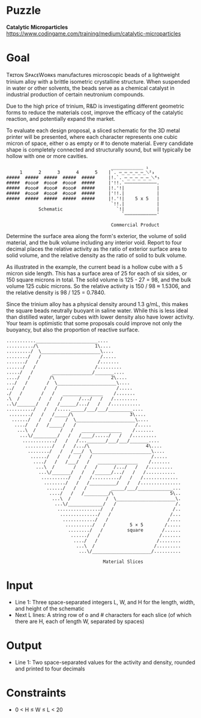 # Puzzle
**Catalytic Microparticles** https://www.codingame.com/training/medium/catalytic-microparticles

# Goal
Tʀɪᴛᴏɴ SᴘᴀᴄᴇWᴏʀᴋs manufactures microscopic beads of a lightweight trinium alloy with a brittle isometric crystalline structure. When suspended in water or other solvents, the beads serve as a chemical catalyst in industrial production of certain neutronium compounds.

Due to the high price of trinium, R&D is investigating different geometric forms to reduce the materials cost, improve the efficacy of the catalytic reaction, and potentially expand the market.

To evaluate each design proposal, a sliced schematic for the 3D metal printer will be presented, where each character represents one cubic micron of space, either o as empty or # to denote material. Every candidate shape is completely connected and structurally sound, but will typically be hollow with one or more cavities.

```
                                       ____________ ₁
     1      2      3      4      5    |`. —_—_—_—_—_⟍²₃
#####  #####  #####  #####  #####     |!.`. —_—_—_—_—_⟍⁴₅
#####  #ooo#  #ooo#  #ooo#  #####     |'!!.`————————————.
#####  #ooo#  #ooo#  #ooo#  #####     |!.'!|            |
#####  #ooo#  #ooo#  #ooo#  #####     |'!!.|            |
#####  #####  #####  #####  #####     |!.'!|    5 x 5   |
                                       `!!.|            |
            Schematic                    `!|            |
                                           `————————————'

                                       Commercial Product
```

Determine the surface area along the form's exterior, the volume of solid material, and the bulk volume including any interior void. Report to four decimal places the relative activity as the ratio of exterior surface area to solid volume, and the relative density as the ratio of solid to bulk volume.

As illustrated in the example, the current bead is a hollow cube with a 5 micron side length. This has a surface area of 25 for each of six sides, or 150 square microns in total. The solid volume is 125 - 27 = 98, and the bulk volume 125 cubic microns. So the relative activity is 150 / 98 ≈ 1.5306, and the relative density is 98 / 125 = 0.7840.

Since the trinium alloy has a physical density around 1.3 g/mL, this makes the square beads neutrally buoyant in saline water. While this is less ideal than distilled water, larger cubes with lower density also have lower activity. Your team is optimistic that some proposals could improve not only the buoyancy, but also the proportion of reactive surface.

```
..........._______________________....
........../\                     1\....
........./  \______________________\....
......../   /                      /.....
......./   /                      /.......
....../   /                      /.........
...../   /       _______________/_______....
..../   /       /\                     2\....
.../   /       /  \______________________\....
../   /       /   /                      /.....
./   /       /   /   _______________    /.......
.\  /       /   /   /      /.../   /   /.........
..\/_______/   /   /______/.../   /   /...........
........../   /   /....._____/___/___/_________....
 ......../   /   /_____/\                     3\....
  ....../   /   /     /  \______________________\....
   ..../   /   /_____/   /                      /.....
    ...\  /         /   /   _______________    /.......
     ...\/_________/   /   /____/...../   /   /.........
      ............/   /   /..._______/___/___/_______....
       ........../   /   /.../\                     4\....
        ......../   /   /___/  \______________________\....
         ....../   /   /   /   /                      /.....
          ..../   /   /___/   /   _______________    /.......
           ...\  /       /   /   /      /.../   /   /.........
            ...\/_______/   /   /______/.../   /   /...........
             ........../   /   /........../   /   /.............
              ......../   /   /__________/   /   /...............
               ....../   /   /         _____/___/_____________...
                ..../   /   /_________/\                     5\..
                 ...\  /             /  \______________________\.
                  ...\/_____________/   /                      /.
                   ................/   /                      /..
                    ............../   /                      /...
                     ............/   /                      /....
                      ........../   /         5 × 5        /.....
                       ......../   /         square       /......
                        ....../   /                      /.......
                         ..../   /                      /........
                          ...\  /                      /.........
                           ...\/______________________/..........

                                    Material Slices
```

# Input
* Line 1: Three space-separated integers L, W, and H for the length, width, and height of the schematic
* Next L lines: A string row of o and # characters for each slice (of which there are H, each of length W, separated by spaces)

# Output
* Line 1: Two space-separated values for the activity and density, rounded and printed to four decimals

# Constraints
* 0 < H ≤ W ≤ L < 20
